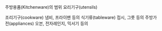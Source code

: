

주방용품(Kitchenware)의 범위
요리기구(utensils)

조리기구(cookware)
    냄비, 프라이팬 등의 
식기류(tableware)
    접시, 그릇 등의 
주방가전(appliances)
    오븐, 전자레인지, 믹서기 등의 